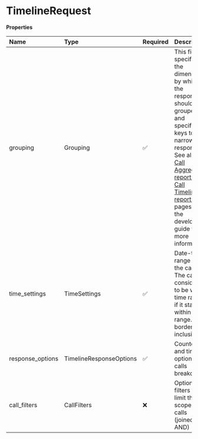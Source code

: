 # TimelineRequest

**Properties**

| Name             | Type                    | Required | Description                                                                                                                                                                                                                                                                                                                                                     |
| :--------------- | :---------------------- | :------- | :-------------------------------------------------------------------------------------------------------------------------------------------------------------------------------------------------------------------------------------------------------------------------------------------------------------------------------------------------------------- |
| grouping         | Grouping                | ✅       | This field specifies the dimensions by which the response should be grouped and specific keys to narrow the response. See also [Call Aggregate reports](https://developers.ringcentral.com/guide/analytics/aggregate) or [Call Timeline reports](https://developers.ringcentral.com/guide/analytics/timeline) pages in the developer guide for more information |
| time_settings    | TimeSettings            | ✅       | Date-time range for the calls. The call is considered to be within time range if it started within time range. Both borders are inclusive                                                                                                                                                                                                                       |
| response_options | TimelineResponseOptions | ✅       | Counters and timers options for calls breakdown                                                                                                                                                                                                                                                                                                                 |
| call_filters     | CallFilters             | ❌       | Optional filters that limit the scope of calls (joined via AND)                                                                                                                                                                                                                                                                                                 |

<!-- This file was generated by liblab | https://liblab.com/ -->
